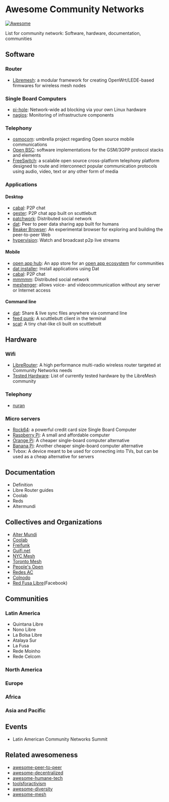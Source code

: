 # Awesome Community Networks

[![Awesome](https://cdn.rawgit.com/sindresorhus/awesome/d7305f38d29fed78fa85652e3a63e154dd8e8829/media/badge.svg)](https://github.com/sindresorhus/awesome)

List for community network: Software, hardware, documentation, communities

## Software

### Router

- [Libremesh](http://libremesh.org/): a modular framework for creating OpenWrt/LEDE-based firmwares for wireless mesh nodes

### Single Board Computers
- [pi-hole](https://pi-hole.net/): Network-wide ad blocking via your own Linux hardware
- [nagios](https://www.nagios.org/): Monitoring of infrastructure components

### Telephony
- [osmocom](http://osmocom.org/): umbrella project regarding Open source mobile communications
- [Open BSC](https://osmocom.org/projects/openbsc): software implementations for the GSM/3GPP protocol stacks and elements
- [FreeSwitch](https://freeswitch.com/): a scalable open source cross-platform telephony platform designed to route and interconnect popular communication protocols using audio, video, text or any other form of media

### Applications

#### Desktop
- [cabal](https://github.com/cabal-club/cabal-desktop/releases/): P2P chat
- [gester](https://github.com/stripedpajamas/gester/releases): P2P chat app built on scuttlebutt
- [patchwork](https://github.com/ssbc/patchwork/releases): Distributed social network
- [dat](https://github.com/dat-land/dat-desktop): Peer to peer data sharing app built for humans
- [Beaker Browser](https://beakerbrowser.com/): An experimental browser for exploring and building the peer-to-peer Web
- [hypervision](https://github.com/mafintosh/hypervision): Watch and broadcast p2p live streams

#### Mobile
- [open app hub](https://github.com/open-app/app-hub-mobile/releases): An app store for an [open app ecosystem](https://github.com/open-app/core) for communities
- [dat installer](https://github.com/staltz/dat-installer/releases): Install applications using Dat
- [cabal](https://github.com/cabal-club/cabal-mobile/releases): P2P chat
- [mmmmm](https://mmmmm-alpha.hashbase.io/app-release.apk): Distributed social network
- [meshenger](http://www.meshenger.io/): allows voice- and videocommunication without any server or Internet access

#### Command line
- [dat](https://github.com/datproject/dat): Share & live sync files anywhere via command line
- [feed punk](https://github.com/staltz/feedpunk): A scuttlebutt client in the terminal
- [scat](https://github.com/stripedpajamas/scat): A tiny chat-like cli built on scuttlebutt

## Hardware

### Wifi
- [LibreRouter](https://librerouter.org/): A high performance multi-radio wireless router targeted at Community Networks needs
- [Tested Hardware](https://libremesh.org/docs/hardware/index.html): List of currently tested hardware by the LibreMesh community

### Telephony
- [nuran](http://nuranwireless.com/)

### Micro servers

- [Rock64](https://www.pine64.org/?page_id=7147): a powerful credit card size Single Board Computer
- [Raspberry Pi](https://www.raspberrypi.org/): A small and affordable computer
- [Orange Pi](http://www.orangepi.org/): A cheaper single-board computer alternative
- [Banana Pi](http://www.banana-pi.org/): Another cheaper single-board computer alternative
- Tvbox: A device meant to be used for connecting into TVs, but can be used as a cheap alternative for servers

## Documentation
- Definition
- Libre Router guides
- Coolab
- Reds
- Altermundi

## Collectives and Organizations
- [Alter Mundi](https://altermundi.net/)
- [Coolab](http://www.coolab.org/)
- [Freifunk](https://freifunk.net/)
- [Guifi.net](https://guifi.net/)
- [NYC Mesh](https://nycmesh.net/)
- [Toronto Mesh](https://tomesh.net/)
- [People's Open](https://peoplesopen.net/)
- [Redes AC](https://www.redesac.org.mx/)
- [Colnodo](https://colnodo.apc.org/)
- [Red Fusa Libre](https://www.facebook.com/RedFusaLibre)(Facebook)

## Communities

### Latin America
- Quintana Libre
- Nono Libre
- La Bolsa Libre
- Atalaya Sur
- La Fusa
- Rede Moinho
- Rede Celcom

### North America

### Europe

### Africa

### Asia and Pacific

## Events

- Latin American Community Networks Summit

## Related awesomeness
- [awesome-peer-to-peer](https://github.com/kgryte/awesome-peer-to-peer)
- [awesome-decentralized](https://github.com/croqaz/awesome-decentralized)
- [awesome-humane-tech](https://github.com/engagingspaces/awesome-humane-tech)
- [toolsforactivism](https://github.com/drewrwilson/toolsforactivism)
- [awesome-diversity](https://github.com/folkswhocode/awesome-diversity)
- [awesome-mesh](https://github.com/moarpepes/awesome-mesh)
